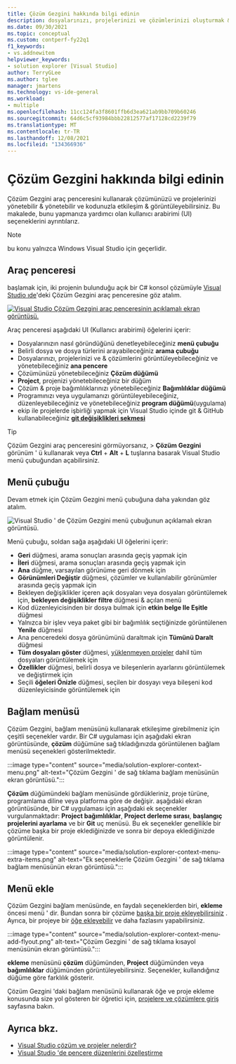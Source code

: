 ```yaml
---
title: Çözüm Gezgini hakkında bilgi edinin
description: dosyalarınızı, projelerinizi ve çözümlerinizi oluşturmak & yönetmek için Visual Studio Çözüm Gezgini araç penceresini nasıl kullanabileceğinizi öğrenin.
ms.date: 09/30/2021
ms.topic: conceptual
ms.custom: contperf-fy22q1
f1_keywords:
- vs.addnewitem
helpviewer_keywords:
- solution explorer [Visual Studio]
author: TerryGLee
ms.author: tglee
manager: jmartens
ms.technology: vs-ide-general
ms.workload:
- multiple
ms.openlocfilehash: 11cc124fa3f8601ffb6d3ea621ab9bb709b60246
ms.sourcegitcommit: 64d6c5cf93984bbb22812577af17128cd2239f79
ms.translationtype: MT
ms.contentlocale: tr-TR
ms.lasthandoff: 12/08/2021
ms.locfileid: "134366936"
---
```

# <a name="learn-about-solution-explorer"></a>Çözüm Gezgini hakkında bilgi edinin

Çözüm Gezgini araç penceresini kullanarak çözümünüzü ve projelerinizi yönetebilir & yönetebilir ve kodunuzla etkileşim & görüntüleyebilirsiniz. Bu makalede, bunu yapmanıza yardımcı olan kullanıcı arabirimi (UI) seçeneklerini ayrıntılarız.

> [!NOTE]
> bu konu yalnızca Windows Visual Studio için geçerlidir.

## <a name="tool-window"></a>Araç penceresi

başlamak için, iki projenin bulunduğu açık bir C# konsol çözümüyle [Visual Studio ıde](../get-started/visual-studio-ide.md)'deki Çözüm Gezgini araç penceresine göz atalım.

[![Visual Studio Çözüm Gezgini araç penceresinin açıklamalı ekran görüntüsü.](media/solution-explorer-tool-window.png)](media/solution-explorer-tool-window.png#lightbox)

Araç penceresi aşağıdaki UI (Kullanıcı arabirimi) öğelerini içerir:

- Dosyalarınızın nasıl göründüğünü denetleyebileceğiniz **menü çubuğu**
- Belirli dosya ve dosya türlerini arayabileceğiniz **arama çubuğu**
- Dosyalarınızı, projelerinizi ve & çözümlerini görüntüleyebileceğiniz ve yönetebileceğiniz **ana pencere**
- Çözümünüzü yönetebileceğiniz **Çözüm düğümü**
- **Project**, projenizi yönetebileceğiniz bir düğüm
- Çözüm & proje bağımlılıklarınızı yönetebileceğiniz **Bağımlılıklar düğümü**
- Programınızı veya uygulamanızı görüntüleyebileceğiniz, düzenleyebileceğiniz ve yönetebileceğiniz **program düğümü**(uygulama)
- ekip ile projelerde işbirliği yapmak için Visual Studio içinde git & GitHub kullanabileceğiniz **[git değişiklikleri sekmesi](../version-control/git-with-visual-studio.md?view=vs-2019&preserve-view=true#git-changes-window-in-visual-studio-2019)**

> [!TIP]
> Çözüm Gezgini araç penceresini görmüyorsanız,   >  **Çözüm Gezgini** görünüm ' ü kullanarak veya **Ctrl** + **Alt** + **L** tuşlarına basarak Visual Studio menü çubuğundan açabilirsiniz.

## <a name="menu-bar"></a>Menü çubuğu

Devam etmek için Çözüm Gezgini menü çubuğuna daha yakından göz atalım.

![Visual Studio ' de Çözüm Gezgini menü çubuğunun açıklamalı ekran görüntüsü.](media/solution-explorer-menu-bar.png)

Menü çubuğu, soldan sağa aşağıdaki UI öğelerini içerir:

- **Geri** düğmesi, arama sonuçları arasında geçiş yapmak için
- **İleri** düğmesi, arama sonuçları arasında geçiş yapmak için
- **Ana** düğme, varsayılan görünüme geri dönmek için
- **Görünümleri Değiştir** düğmesi, çözümler ve kullanılabilir görünümler arasında geçiş yapmak için
- Bekleyen değişiklikler içeren açık dosyaları veya dosyaları görüntülemek için, **bekleyen değişiklikler filtre** düğmesi & açılan menü
- Kod düzenleyicisinden bir dosya bulmak için **etkin belge Ile Eşitle** düğmesi
- Yalnızca bir işlev veya paket gibi bir bağımlılık seçtiğinizde görüntülenen **Yenile** düğmesi
- Ana penceredeki dosya görünümünü daraltmak için **Tümünü Daralt** düğmesi
- **Tüm dosyaları göster** düğmesi, [yüklenmeyen projeler](filtered-solutions.md#toggle-unloaded-project-visibility) dahil tüm dosyaları görüntülemek için
- **Özellikler** düğmesi, belirli dosya ve bileşenlerin ayarlarını görüntülemek ve değiştirmek için
- Seçili **öğeleri Önizle** düğmesi, seçilen bir dosyayı veya bileşeni kod düzenleyicisinde görüntülemek için

## <a name="context-menu"></a>Bağlam menüsü

Çözüm Gezgini, bağlam menüsünü kullanarak etkileşime girebilmeniz için çeşitli seçenekler vardır. Bir C# uygulaması için aşağıdaki ekran görüntüsünde, **çözüm** düğümüne sağ tıkladığınızda görüntülenen bağlam menüsü seçenekleri gösterilmektedir.

:::image type="content" source="media/solution-explorer-context-menu.png" alt-text="Çözüm Gezgini ' de sağ tıklama bağlam menüsünün ekran görüntüsü.":::

**Çözüm** düğümündeki bağlam menüsünde gördükleriniz, proje türüne, programlama diline veya platforma göre de değişir. aşağıdaki ekran görüntüsünde, bir C# uygulaması için aşağıdaki ek seçenekler vurgulanmaktadır: **Project bağımlılıklar**, **Project derleme sırası**, **başlangıç projelerini ayarlama** ve bir **Git** uç menüsü. Bu ek seçenekler genellikle bir çözüme başka bir proje eklediğinizde ve sonra bir depoya eklediğinizde görüntülenir.

:::image type="content" source="media/solution-explorer-context-menu-extra-items.png" alt-text="Ek seçeneklerle Çözüm Gezgini ' de sağ tıklama bağlam menüsünün ekran görüntüsü.":::

## <a name="add-menu"></a>Menü ekle

Çözüm Gezgini bağlam menüsünde, en faydalı seçeneklerden biri, **ekleme** öncesi menü ' dir. Bundan sonra bir çözüme [başka bir proje ekleyebilirsiniz](../get-started/csharp/tutorial-console-part-2.md#add-another-project) . Ayrıca, bir projeye bir [öğe ekleyebilir](reference/add-new-item-command.md) ve daha fazlasını yapabilirsiniz.

:::image type="content" source="media/solution-explorer-context-menu-add-flyout.png" alt-text="Çözüm Gezgini ' de sağ tıklama kısayol menüsünün ekran görüntüsü.":::

**ekleme** menüsünü **çözüm** düğümünden, **Project** düğümünden veya **bağımlılıklar** düğümünden görüntüleyebilirsiniz. Seçenekler, kullandığınız düğüme göre farklılık gösterir.

Çözüm Gezgini 'daki bağlam menüsünü kullanarak öğe ve proje ekleme konusunda size yol gösteren bir öğretici için, [projelere ve çözümlere giriş](../get-started/tutorial-projects-solutions.md#add-an-item-to-the-project) sayfasına bakın.

## <a name="see-also"></a>Ayrıca bkz.

- [Visual Studio çözüm ve projeler nelerdir?](solutions-and-projects-in-visual-studio.md)
- [Visual Studio 'de pencere düzenlerini özelleştirme](customizing-window-layouts-in-visual-studio.md)
